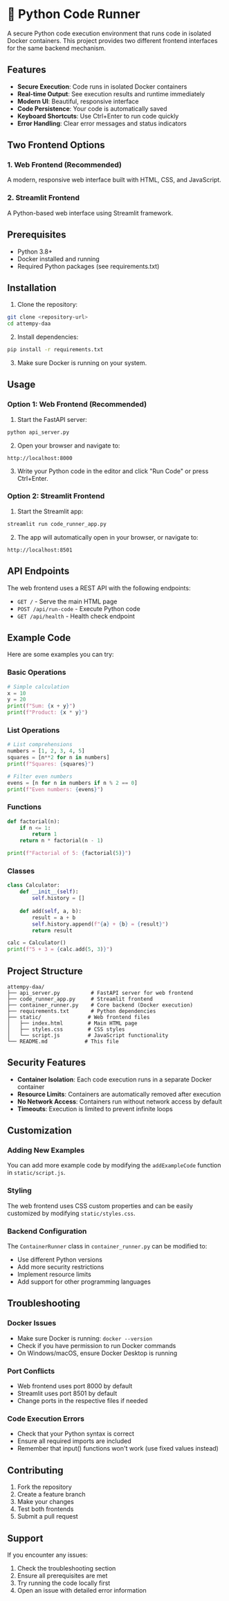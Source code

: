 # 🐍 Python Code Runner

A secure Python code execution environment that runs code in isolated Docker containers. This project provides two different frontend interfaces for the same backend mechanism.

## Features

- **Secure Execution**: Code runs in isolated Docker containers
- **Real-time Output**: See execution results and runtime immediately
- **Modern UI**: Beautiful, responsive interface
- **Code Persistence**: Your code is automatically saved
- **Keyboard Shortcuts**: Use Ctrl+Enter to run code quickly
- **Error Handling**: Clear error messages and status indicators

## Two Frontend Options

### 1. Web Frontend (Recommended)
A modern, responsive web interface built with HTML, CSS, and JavaScript.

### 2. Streamlit Frontend
A Python-based web interface using Streamlit framework.

## Prerequisites

- Python 3.8+
- Docker installed and running
- Required Python packages (see requirements.txt)

## Installation

1. Clone the repository:
```bash
git clone <repository-url>
cd attempy-daa
```

2. Install dependencies:
```bash
pip install -r requirements.txt
```

3. Make sure Docker is running on your system.

## Usage

### Option 1: Web Frontend (Recommended)

1. Start the FastAPI server:
```bash
python api_server.py
```

2. Open your browser and navigate to:
```
http://localhost:8000
```

3. Write your Python code in the editor and click "Run Code" or press Ctrl+Enter.

### Option 2: Streamlit Frontend

1. Start the Streamlit app:
```bash
streamlit run code_runner_app.py
```

2. The app will automatically open in your browser, or navigate to:
```
http://localhost:8501
```

## API Endpoints

The web frontend uses a REST API with the following endpoints:

- `GET /` - Serve the main HTML page
- `POST /api/run-code` - Execute Python code
- `GET /api/health` - Health check endpoint

## Example Code

Here are some examples you can try:

### Basic Operations
```python
# Simple calculation
x = 10
y = 20
print(f"Sum: {x + y}")
print(f"Product: {x * y}")
```

### List Operations
```python
# List comprehensions
numbers = [1, 2, 3, 4, 5]
squares = [n**2 for n in numbers]
print(f"Squares: {squares}")

# Filter even numbers
evens = [n for n in numbers if n % 2 == 0]
print(f"Even numbers: {evens}")
```

### Functions
```python
def factorial(n):
    if n <= 1:
        return 1
    return n * factorial(n - 1)

print(f"Factorial of 5: {factorial(5)}")
```

### Classes
```python
class Calculator:
    def __init__(self):
        self.history = []
    
    def add(self, a, b):
        result = a + b
        self.history.append(f"{a} + {b} = {result}")
        return result

calc = Calculator()
print(f"5 + 3 = {calc.add(5, 3)}")
```

## Project Structure

```
attempy-daa/
├── api_server.py          # FastAPI server for web frontend
├── code_runner_app.py     # Streamlit frontend
├── container_runner.py    # Core backend (Docker execution)
├── requirements.txt       # Python dependencies
├── static/               # Web frontend files
│   ├── index.html        # Main HTML page
│   ├── styles.css        # CSS styles
│   └── script.js         # JavaScript functionality
└── README.md            # This file
```

## Security Features

- **Container Isolation**: Each code execution runs in a separate Docker container
- **Resource Limits**: Containers are automatically removed after execution
- **No Network Access**: Containers run without network access by default
- **Timeouts**: Execution is limited to prevent infinite loops

## Customization

### Adding New Examples
You can add more example code by modifying the `addExampleCode` function in `static/script.js`.

### Styling
The web frontend uses CSS custom properties and can be easily customized by modifying `static/styles.css`.

### Backend Configuration
The `ContainerRunner` class in `container_runner.py` can be modified to:
- Use different Python versions
- Add more security restrictions
- Implement resource limits
- Add support for other programming languages

## Troubleshooting

### Docker Issues
- Make sure Docker is running: `docker --version`
- Check if you have permission to run Docker commands
- On Windows/macOS, ensure Docker Desktop is running

### Port Conflicts
- Web frontend uses port 8000 by default
- Streamlit uses port 8501 by default
- Change ports in the respective files if needed

### Code Execution Errors
- Check that your Python syntax is correct
- Ensure all required imports are included
- Remember that input() functions won't work (use fixed values instead)

## Contributing

1. Fork the repository
2. Create a feature branch
3. Make your changes
4. Test both frontends
5. Submit a pull request

## Support

If you encounter any issues:
1. Check the troubleshooting section
2. Ensure all prerequisites are met
3. Try running the code locally first
4. Open an issue with detailed error information 